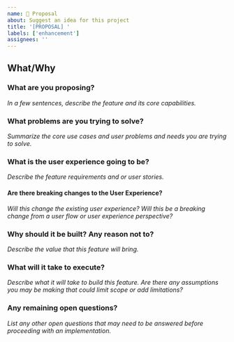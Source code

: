 ```yaml
---
name: 💭 Proposal
about: Suggest an idea for this project
title: '[PROPOSAL] '
labels: ['enhancement']
assignees: ''
---
```


## What/Why

### What are you proposing?
*In a few sentences, describe the feature and its core capabilities.*

### What problems are you trying to solve?
*Summarize the core use cases and user problems and needs you are trying to solve.*

### What is the user experience going to be?
*Describe the feature requirements and or user stories.*

#### Are there breaking changes to the User Experience?
*Will this change the existing user experience? Will this be a breaking change from a user flow or user experience perspective?*

### Why should it be built? Any reason not to?
*Describe the value that this feature will bring.*

### What will it take to execute?
*Describe what it will take to build this feature. Are there any assumptions you may be making that could limit scope or add limitations?*

### Any remaining open questions?
*List any other open questions that may need to be answered before proceeding with an implementation.*
